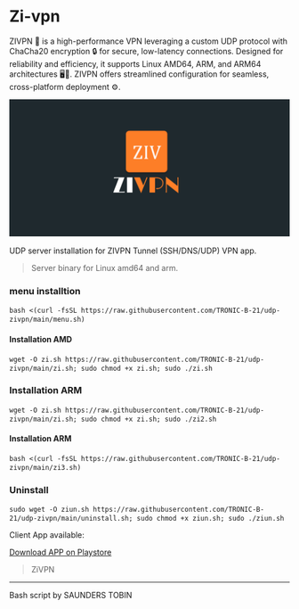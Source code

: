 # Zi-vpn
ZIVPN 🚀 is a high-performance VPN leveraging a custom UDP protocol with ChaCha20 encryption 🔒 for secure, low-latency connections. Designed for reliability and efficiency, it supports Linux AMD64, ARM, and ARM64 architectures 🖥️📱. ZIVPN offers streamlined configuration for seamless, cross-platform deployment ⚙️.


![](https://github.com/powermx/dl/blob/master/zivpn.png)

UDP server installation for ZIVPN Tunnel (SSH/DNS/UDP) VPN app.
<br>

>Server binary for Linux amd64 and arm.
### menu installtion 
```
bash <(curl -fsSL https://raw.githubusercontent.com/TRONIC-B-21/udp-zivpn/main/menu.sh)
```

#### Installation AMD
```
wget -O zi.sh https://raw.githubusercontent.com/TRONIC-B-21/udp-zivpn/main/zi.sh; sudo chmod +x zi.sh; sudo ./zi.sh
```

### Installation ARM 
```
wget -O zi.sh https://raw.githubusercontent.com/TRONIC-B-21/udp-zivpn/main/zi.sh; sudo chmod +x zi.sh; sudo ./zi2.sh
```

#### Installation ARM 
```
bash <(curl -fsSL https://raw.githubusercontent.com/TRONIC-B-21/udp-zivpn/main/zi3.sh)
```

### Uninstall
```
sudo wget -O ziun.sh https://raw.githubusercontent.com/TRONIC-B-21/udp-zivpn/main/uninstall.sh; sudo chmod +x ziun.sh; sudo ./ziun.sh
```

Client App available:

<a href="https://play.google.com/store/apps/details?id=com.zi.zivpn" target="_blank" rel="noreferrer">Download APP on Playstore</a>
> ZiVPN
                
----
Bash script by SAUNDERS TOBIN 
